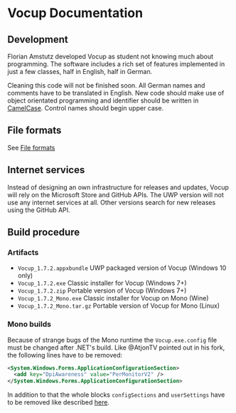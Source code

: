 # Vocup Documentation

## Development

Florian Amstutz developed Vocup as student not knowing much about programming.
The software includes a rich set of features implemented in just a few classes, half in English, half in German.

Cleaning this code will not be finished soon.
All German names and comments have to be translated in English.
New code should make use of object orientated programming and identifier should be written in [CamelCase](https://msdn.microsoft.com/en-us/library/x2dbyw72%28v=vs.71%29.aspx?f=255&MSPPError=-2147217396).
Control names should begin upper case.

## File formats

See [File formats](fileformats.md)

## Internet services

Instead of designing an own infrastructure for releases and updates, Vocup will rely on the Microsoft Store and GitHub APIs.
The UWP version will not use any internet services at all. Other versions search for new releases using the GitHub API.

## Build procedure

### Artifacts
- `Vocup_1.7.2.appxbundle` UWP packaged version of Vocup (Windows 10 only)
- `Vocup_1.7.2.exe` Classic installer for Vocup (Windows 7+)
- `Vocup_1.7.2.zip` Portable version of Vocup (Windows 7+)
- `Vocup_1.7.2_Mono.exe` Classic installer for Vocup on Mono (Wine)
- `Vocup_1.7.2_Mono.tar.gz` Portable version of Vocup for Mono (Linux)

### Mono builds
Because of strange bugs of the Mono runtime the `Vocup.exe.config` file must be changed after .NET's build.
Like @AtjonTV pointed out in his fork, the following lines have to be removed:
```xml
<System.Windows.Forms.ApplicationConfigurationSection>
  <add key="DpiAwareness" value="PerMonitorV2" />
</System.Windows.Forms.ApplicationConfigurationSection>
```
In addition to that the whole blocks `configSections` and `userSettings` have to be removed like described [here](https://stackoverflow.com/a/37351698/7075733).
